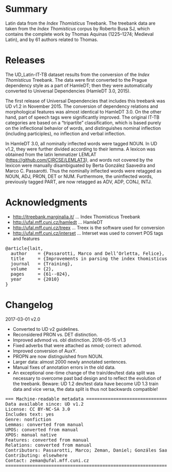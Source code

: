 # Summary

Latin data from the _Index Thomisticus_ Treebank. The treebank data are taken from the _Index Thomisticus_ corpus by Roberto Busa SJ, which contains the complete work by Thomas Aquinas (1225–1274; Medieval Latin), and by 61 authors related to Thomas.


# Releases

The UD_Latin-IT-TB dataset results from the conversion of the _Index Thomisticus_ Treebank.
The data were first converted to the Prague dependency style as a part of HamleDT;
then they were automatically converted to Universal Dependencies (HamleDT 3.0, 2015).

The first release of Universal Dependencies that includes this treebank was UD v1.2 in November 2015. The
conversion of dependency relations and morphological features was almost identical to HamleDT
3.0.
On the other hand, part of speech tags were significantly improved. The original IT-TB
categories are based on a “tripartite” classification, which is based purely on the inflectional
behavior of words, and distinguishes nominal inflection (including participles), no inflection and verbal inflection.

In HamleDT 3.0, all nominally inflected words were tagged NOUN. In UD v1.2, they were further
divided according to their lemma. A lexicon was obtained from the latin lemmatizer LEMLAT (https://github.com/CIRCSE/LEMLAT3), and words not covered by the lexicon were manually disambiguated by Berta González Saavedra and Marco
C. Passarotti. Thus the nominally inflected words were retagged as NOUN, ADJ, PRON, DET or NUM.
Furthermore, the uninflected words, previously tagged PART, are now retagged as ADV, ADP, CONJ,
INTJ.


# Acknowledgments

* http://itreebank.marginalia.it/ ... Index Thomisticus Treebank
* http://ufal.mff.cuni.cz/hamledt ... HamleDT
* http://ufal.mff.cuni.cz/treex ... Treex is the software used for conversion
* http://ufal.mff.cuni.cz/interset ... Interset was used to convert POS tags and features

<pre>
@article{lait,
  author    = {Passarotti, Marco and Dell’Orletta, Felice},
  title     = {Improvements in parsing the index thomisticus treebank. Revision, combination and a feature model for medieval Latin},
  journal   = {Training},
  volume    = {2},
  pages     = {61--024},
  year      = {2010}
}
</pre>



# Changelog

2017-03-01 v2.0
  * Converted to UD v2 guidelines.
  * Reconsidered PRON vs. DET distinction.
  * Improved advmod vs. obl distinction.
2016-05-15 v1.3
  * Fixed adverbs that were attached as nmod; correct: advmod.
  * Improved conversion of AuxY.
  * PROPN are now distinguished from NOUN.
  * Larger data: almost 2000 newly annotated sentences.
  * Manual fixes of annotation errors in the old data.
  * An exceptional one-time change of the train/dev/test data split was
    necessary to overcome past bad design and to reflect the evolution of the
    treebank. Beware: UD 1.2 dev/test data have become UD 1.3 train data and
    vice versa, the data split is thus not backwards compatible!



<pre>
=== Machine-readable metadata =================================================
Data available since: UD v1.2
License: CC BY-NC-SA 3.0
Includes text: yes
Genre: nonfiction
Lemmas: converted from manual
UPOS: converted from manual
XPOS: manual native
Features: converted from manual
Relations: converted from manual
Contributors: Passarotti, Marco; Zeman, Daniel; Gonzáles Saavedra, Berta
Contributing: elsewhere
Contact: zeman@ufal.mff.cuni.cz
===============================================================================
</pre>
